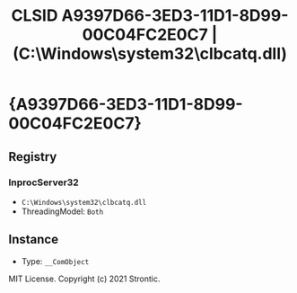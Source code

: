 ﻿---
title: "CLSID A9397D66-3ED3-11D1-8D99-00C04FC2E0C7 | (C:\\Windows\\system32\\clbcatq.dll)"
excerpt: What is COM-Object CLSID A9397D66-3ED3-11D1-8D99-00C04FC2E0C7?
---

# {A9397D66-3ED3-11D1-8D99-00C04FC2E0C7}


## Registry


### InprocServer32

* `C:\Windows\system32\clbcatq.dll`
* ThreadingModel: `Both`

## Instance

* Type: `__ComObject`

MIT License. Copyright (c) 2021 Strontic.


